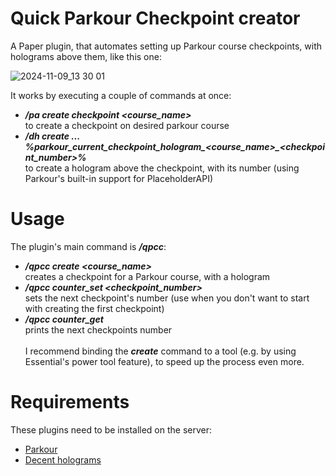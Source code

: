# Quick Parkour Checkpoint creator

A Paper plugin, that automates setting up Parkour course checkpoints, with holograms above them, like this one:

![2024-11-09_13 30 01](https://github.com/user-attachments/assets/8f1ef821-7252-4988-9e86-e427715df970)




It works by executing a couple of commands at once:
- ***/pa create checkpoint <course_name>*** <br>to create a checkpoint on desired parkour course
- ***/dh create ... %parkour_current_checkpoint_hologram_<course_name>_<checkpoint_number>%*** <br>to create a hologram above the checkpoint, with its number (using Parkour's built-in support for PlaceholderAPI)
# Usage
The plugin's main command is ***/qpcc***:<br>
- ***/qpcc create <course_name>***<br>creates a checkpoint for a Parkour course, with a hologram
- ***/qpcc counter_set <checkpoint_number>***<br> sets the next checkpoint's number (use when you don't want to start with creating the first checkpoint)
- ***/qpcc counter_get***<br> prints the next checkpoints number<br><br>
I recommend binding the ***create*** command to a tool (e.g. by using Essential's power tool feature), to speed up the process even more.

# Requirements
These plugins need to be installed on the server:<br>
- [Parkour](https://www.spigotmc.org/resources/parkour.23685/) <br>
- [Decent holograms](https://www.spigotmc.org/resources/decentholograms-1-8-1-21-1-papi-support-no-dependencies.96927/)




